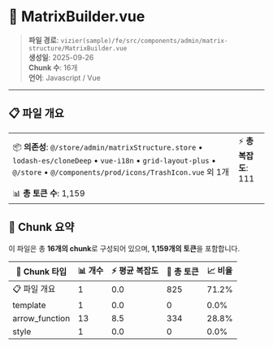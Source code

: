 # 📄 MatrixBuilder.vue

> **파일 경로**: `vizier(sample)/fe/src/components/admin/matrix-structure/MatrixBuilder.vue`  
> **생성일**: 2025-09-26  
> **Chunk 수**: 16개  
> **언어**: Javascript / Vue
---





## 📋 파일 개요

| | |
|--|--|
| 📦 **의존성**: `@/store/admin/matrixStructure.store` • `lodash-es/cloneDeep` • `vue-i18n` • `grid-layout-plus` • `@/store` • `@/components/prod/icons/TrashIcon.vue` 외 1개 | ⚡ **총 복잡도**: 111 |
| 📊 **총 토큰 수**: 1,159 |  |






## 🧩 Chunk 요약

이 파일은 총 **16개의 chunk**로 구성되어 있으며, **1,159개의 토큰**을 포함합니다.

| 🧩 Chunk 타입 | 📊 개수 | ⚡ 평균 복잡도 | 📝 총 토큰 | 📈 비율 |
|---------------|--------|-------------|----------|--------|
| 📋 파일 개요 | 1 | 0.0 | 825 | 71.2% |
| template | 1 | 0.0 | 0 | 0.0% |
| arrow_function | 13 | 8.5 | 334 | 28.8% |
| style | 1 | 0.0 | 0 | 0.0% |

